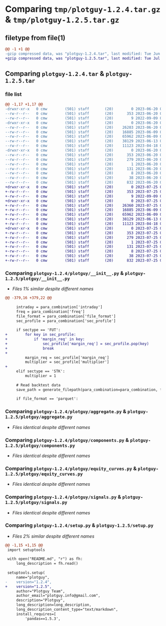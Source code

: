 # Comparing `tmp/plotguy-1.2.4.tar.gz` & `tmp/plotguy-1.2.5.tar.gz`

## filetype from file(1)

```diff
@@ -1 +1 @@
-gzip compressed data, was "plotguy-1.2.4.tar", last modified: Tue Jun 20 03:49:06 2023, max compression
+gzip compressed data, was "plotguy-1.2.5.tar", last modified: Tue Jul 25 08:44:54 2023, max compression
```

## Comparing `plotguy-1.2.4.tar` & `plotguy-1.2.5.tar`

### file list

```diff
@@ -1,17 +1,17 @@
-drwxr-xr-x   0 cmw        (501) staff       (20)        0 2023-06-20 03:49:06.858642 plotguy-1.2.4/
--rw-r--r--   0 cmw        (501) staff       (20)      353 2023-06-20 03:49:06.858485 plotguy-1.2.4/PKG-INFO
--rw-r--r--   0 cmw        (501) staff       (20)        9 2022-09-09 02:08:10.000000 plotguy-1.2.4/README.md
-drwxr-xr-x   0 cmw        (501) staff       (20)        0 2023-06-20 03:49:06.857545 plotguy-1.2.4/plotguy/
--rw-r--r--   0 cmw        (501) staff       (20)    26203 2023-06-20 03:47:28.000000 plotguy-1.2.4/plotguy/__init__.py
--rw-r--r--   0 cmw        (501) staff       (20)    16885 2023-06-09 02:59:56.000000 plotguy-1.2.4/plotguy/aggregate.py
--rw-r--r--   0 cmw        (501) staff       (20)    65962 2023-06-09 02:59:05.000000 plotguy-1.2.4/plotguy/components.py
--rw-r--r--   0 cmw        (501) staff       (20)    38129 2023-06-13 02:24:31.000000 plotguy-1.2.4/plotguy/equity_curves.py
--rw-r--r--   0 cmw        (501) staff       (20)    11123 2023-04-18 03:30:27.000000 plotguy-1.2.4/plotguy/signals.py
-drwxr-xr-x   0 cmw        (501) staff       (20)        0 2023-06-20 03:49:06.858286 plotguy-1.2.4/plotguy.egg-info/
--rw-r--r--   0 cmw        (501) staff       (20)      353 2023-06-20 03:49:06.000000 plotguy-1.2.4/plotguy.egg-info/PKG-INFO
--rw-r--r--   0 cmw        (501) staff       (20)      279 2023-06-20 03:49:06.000000 plotguy-1.2.4/plotguy.egg-info/SOURCES.txt
--rw-r--r--   0 cmw        (501) staff       (20)        1 2023-06-20 03:49:06.000000 plotguy-1.2.4/plotguy.egg-info/dependency_links.txt
--rw-r--r--   0 cmw        (501) staff       (20)      131 2023-06-20 03:49:06.000000 plotguy-1.2.4/plotguy.egg-info/requires.txt
--rw-r--r--   0 cmw        (501) staff       (20)        8 2023-06-20 03:49:06.000000 plotguy-1.2.4/plotguy.egg-info/top_level.txt
--rw-r--r--   0 cmw        (501) staff       (20)       38 2023-06-20 03:49:06.858694 plotguy-1.2.4/setup.cfg
--rw-r--r--   0 cmw        (501) staff       (20)      832 2023-06-20 03:48:00.000000 plotguy-1.2.4/setup.py
+drwxr-xr-x   0 cmw        (501) staff       (20)        0 2023-07-25 08:44:54.253894 plotguy-1.2.5/
+-rw-r--r--   0 cmw        (501) staff       (20)      353 2023-07-25 08:44:54.253668 plotguy-1.2.5/PKG-INFO
+-rw-r--r--   0 cmw        (501) staff       (20)        9 2022-09-09 02:08:10.000000 plotguy-1.2.5/README.md
+drwxr-xr-x   0 cmw        (501) staff       (20)        0 2023-07-25 08:44:54.252168 plotguy-1.2.5/plotguy/
+-rw-r--r--   0 cmw        (501) staff       (20)    26360 2023-07-25 08:43:03.000000 plotguy-1.2.5/plotguy/__init__.py
+-rw-r--r--   0 cmw        (501) staff       (20)    16885 2023-06-09 02:59:56.000000 plotguy-1.2.5/plotguy/aggregate.py
+-rw-r--r--   0 cmw        (501) staff       (20)    65962 2023-06-09 02:59:05.000000 plotguy-1.2.5/plotguy/components.py
+-rw-r--r--   0 cmw        (501) staff       (20)    38129 2023-06-13 02:24:31.000000 plotguy-1.2.5/plotguy/equity_curves.py
+-rw-r--r--   0 cmw        (501) staff       (20)    11123 2023-04-18 03:30:27.000000 plotguy-1.2.5/plotguy/signals.py
+drwxr-xr-x   0 cmw        (501) staff       (20)        0 2023-07-25 08:44:54.253388 plotguy-1.2.5/plotguy.egg-info/
+-rw-r--r--   0 cmw        (501) staff       (20)      353 2023-07-25 08:44:53.000000 plotguy-1.2.5/plotguy.egg-info/PKG-INFO
+-rw-r--r--   0 cmw        (501) staff       (20)      279 2023-07-25 08:44:53.000000 plotguy-1.2.5/plotguy.egg-info/SOURCES.txt
+-rw-r--r--   0 cmw        (501) staff       (20)        1 2023-07-25 08:44:53.000000 plotguy-1.2.5/plotguy.egg-info/dependency_links.txt
+-rw-r--r--   0 cmw        (501) staff       (20)      131 2023-07-25 08:44:53.000000 plotguy-1.2.5/plotguy.egg-info/requires.txt
+-rw-r--r--   0 cmw        (501) staff       (20)        8 2023-07-25 08:44:53.000000 plotguy-1.2.5/plotguy.egg-info/top_level.txt
+-rw-r--r--   0 cmw        (501) staff       (20)       38 2023-07-25 08:44:54.253965 plotguy-1.2.5/setup.cfg
+-rw-r--r--   0 cmw        (501) staff       (20)      832 2023-07-25 08:43:59.000000 plotguy-1.2.5/setup.py
```

### Comparing `plotguy-1.2.4/plotguy/__init__.py` & `plotguy-1.2.5/plotguy/__init__.py`

 * *Files 1% similar despite different names*

```diff
@@ -379,16 +379,22 @@
 
     intraday = para_combination['intraday']
     freq = para_combination['freq']
     file_format = para_combination['file_format']
     sec_profile = para_combination['sec_profile']
 
     if sectype == 'FUT':
+        for key in sec_profile:
+            if 'margin_req' in key:
+                sec_profile['margin_req'] = sec_profile.pop(key)
+                break
+
         margin_req = sec_profile['margin_req']
         multiplier = sec_profile['multiplier']
+
     elif sectype == 'STK':
         multiplier = 1
 
     # Read backtest data
     save_path = generate_filepath(para_combination=para_combination, folder=folder)
 
     if file_format == 'parquet':
```

### Comparing `plotguy-1.2.4/plotguy/aggregate.py` & `plotguy-1.2.5/plotguy/aggregate.py`

 * *Files identical despite different names*

### Comparing `plotguy-1.2.4/plotguy/components.py` & `plotguy-1.2.5/plotguy/components.py`

 * *Files identical despite different names*

### Comparing `plotguy-1.2.4/plotguy/equity_curves.py` & `plotguy-1.2.5/plotguy/equity_curves.py`

 * *Files identical despite different names*

### Comparing `plotguy-1.2.4/plotguy/signals.py` & `plotguy-1.2.5/plotguy/signals.py`

 * *Files identical despite different names*

### Comparing `plotguy-1.2.4/setup.py` & `plotguy-1.2.5/setup.py`

 * *Files 2% similar despite different names*

```diff
@@ -1,15 +1,15 @@
 import setuptools
 
 with open("README.md", "r") as fh:
     long_description = fh.read()
 
 setuptools.setup(
     name="plotguy",
-    version="1.2.4",
+    version="1.2.5",
     author="Plotguy Team",
     author_email="plotguy.info@gmail.com",
     description="Plotguy",
     long_description=long_description,
     long_description_content_type="text/markdown",
     install_requires=[         
         'pandas==1.5.3',
```

